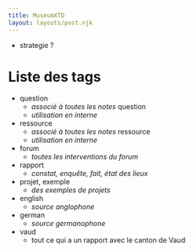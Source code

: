 ```yaml
---
title: MuseumXTD  
layout: layouts/post.njk  
---
```



- strategie ?

# Liste des tags
- question 
	- *associé à toutes les notes* question
	- *utilisation en interne*
-  ressource
	- *associé à toutes les notes* ressource
	- *utilisation en interne*
- forum
	- *toutes les interventions du forum*
- rapport
	- *constat, enquête, fait, état des lieux*
- projet, exemple
	- *des exemples de projets*
- english
	- *source anglophone*
- german
	- *source germanophone*
- vaud
	- tout ce qui a un rapport avec le canton de Vaud
